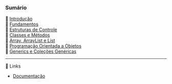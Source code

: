 ### Sumário
🔸 [Introdução](https://github.com/4L1C3-R4BB1T/estudos-c-sharp/blob/main/arquivos/introducao.md)  
🔸 [Fundamentos](https://github.com/4L1C3-R4BB1T/estudos-c-sharp/blob/main/arquivos/fundamentos.md)  
🔸 [Estruturas de Controle](https://github.com/4L1C3-R4BB1T/estudos-c-sharp/blob/main/arquivos/controle.md)  
🔸 [Classes e Métodos](https://github.com/4L1C3-R4BB1T/estudos-c-sharp/blob/main/arquivos/classes.md)  
🔸 [Array, ArrayList e List](https://github.com/4L1C3-R4BB1T/estudos-c-sharp/blob/main/arquivos/array.md)  
🔸 [Programação Orientada a Objetos](https://github.com/4L1C3-R4BB1T/estudos-c-sharp/blob/main/arquivos/poo.md)  
🔸 [Generics e Coleções Genéricas](https://github.com/4L1C3-R4BB1T/estudos-c-sharp/blob/main/arquivos/generics.md) 

---

🔗 Links
* [Documentação](https://learn.microsoft.com/pt-br/dotnet/csharp/)  
